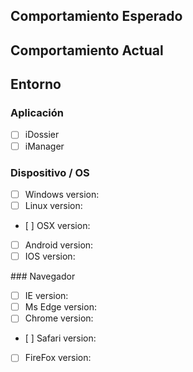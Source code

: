 ## Comportamiento Esperado


## Comportamiento Actual


## Entorno

### Aplicación
 - [ ] iDossier
 - [ ] iManager

### Dispositivo / OS
 - [ ] Windows version:
 - [ ] Linux version:
 - [ ] OSX version:
 - [ ] Android version:
 - [ ] IOS version:
 
### Navegador
 - [ ] IE version:        
 - [ ] Ms Edge version:
 - [ ] Chrome version:
 - [ ] Safari version:
 - [ ] FireFox version:

